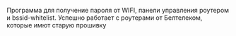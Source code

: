 Программа для получение пароля от WIFI, панели управления роутером и bssid-whitelist.
Успешно работает с роутерами от Белтелеком, которые имют старую прошивку
